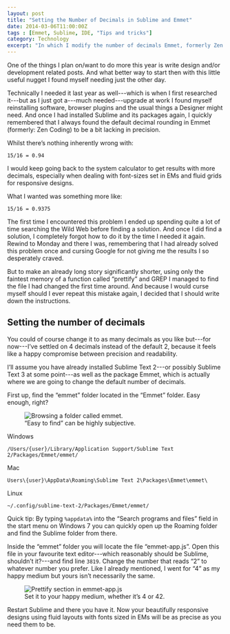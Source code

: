 ```yaml
---
layout: post
title: "Setting the Number of Decimals in Sublime and Emmet"
date: 2014-03-06T11:00:00Z
tags : [Emmet, Sublime, IDE, "Tips and tricks"]
category: Technology
excerpt: "In which I modify the number of decimals Emmet, formerly Zen Coding, rounds to when evaluating expressions in Sublime Text 2."
---
```

One of the things I plan on/want to do more this year is write design and/or development related posts. And what better way to start then with this little useful nugget I found myself needing just the other day.

Technically I needed it last year as well---which is when I first researched it---but as I just got a---much needed---upgrade at work I found myself reinstalling software, browser plugins and the usual things a Designer might need. And once I had installed Sublime and its packages again, I quickly remembered that I always found the default decimal rounding in Emmet (formerly: Zen Coding) to be a bit lacking in precision.

Whilst there’s nothing inherently wrong with:

`15/16 = 0.94`

I would keep going back to the system calculator to get results with more decimals, especially when dealing with font-sizes set in EMs and fluid grids for responsive designs.

What I wanted was something more like:

`15/16 = 0.9375`

The first time I encountered this problem I ended up spending quite a lot of time searching the Wild Web before finding a solution. And once I did find a solution, I completely forgot how to do it by the time I needed it again. Rewind to Monday and there I was, remembering that I had already solved this problem once and cursing Google for not giving me the results I so desperately craved.

But to make an already long story significantly shorter, using only the faintest memory of a function called “prettify” and GREP I managed to find the file I had changed the first time around. And because I would curse myself should I ever repeat this mistake again, I decided that I should write down the instructions.

## Setting the number of decimals

You could of course change it to as many decimals as you like but---for now---I’ve settled on 4 decimals instead of the default 2, because it feels like a happy compromise between precision and readability.

I’ll assume you have already installed Sublime Text 2---or possibly Sublime Text 3 at some point---as well as the package Emmet, which is actually where we are going to change the default number of decimals.

First up, find the “emmet” folder located in the “Emmet” folder. Easy enough, right?

<figure>
	<img class="js-lazy-load" data-original="/assets/posts/2014/march/setting-the-number-of-decimals-in-sublime-and-emmet/finding-the-sublime-folder-in-appdata.png" alt="Browsing a folder called emmet.">
	<figcaption>“Easy to find” can be highly subjective.</figcaption>
</figure>

Windows

`/Users/{user}/Library/Application Support/Sublime Text 2/Packages/Emmet/emmet/`

Mac

`Users\{user}\AppData\Roaming\Sublime Text 2\Packages\Emmet\emmet\`

Linux

`~/.config/sublime-text-2/Packages/Emmet/emmet/`

Quick tip: By typing `%appdata%` into the “Search programs and files” field in the start menu on Windows 7 you can quickly open up the Roaming folder and find the Sublime folder from there.

Inside the “emmet” folder you will locate the file “emmet-app.js”. Open this file in your favourite text editor---which reasonably should be Sublime, shouldn’t it?---and find line `3819`. Change the number that reads “2” to whatever number you prefer. Like I already mentioned, I went for “4” as my happy medium but yours isn’t necessarily the same.

<figure>
	<img class="js-lazy-load" data-original="/assets/posts/2014/march/setting-the-number-of-decimals-in-sublime-and-emmet/sublime-prettify-math-expressions-with-emmet.png" alt="Prettify section in emmet-app.js">
	<figcaption>Set it to your happy medium, whether it’s 4 or 42.</figcaption>
</figure>

Restart Sublime and there you have it. Now your beautifully responsive designs using fluid layouts with fonts sized in EMs will be as precise as you need them to be.